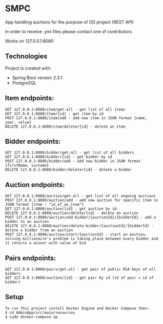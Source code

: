 # SMPC
App handling auctions for the purpose of OD project (REST API)

In order to receive .yml files please contact one of contributors

Works on 127.0.0.1:8080

## Technologies
Project is created with:
 * Spring Boot version 2.3.1
 * PostgreSQL

## Item endpoints:
```
GET 127.0.0.1:8080/item/get-all - get list of all items
GET 127.0.0.1:8080/item/{id} - get item by id
POST 127.0.0.1:8080/item/add - add new item in JSON format {name, year, value}
DELETE 127.0.0.1:8080/item/delete/{id} - delete an item
```
## Bidder endpoints:
```
GET 127.0.0.1:8080/bidder/get-all - get list of all bidders
GET 127.0.0.1:8080/bidder/{id} - get bidder by id
POST 127.0.0.1:8080/bidder/add - add new bidder in JSON format {firstName, surname}
DELETE 127.0.0.1:8080/bidder/delete/{id} - delete a bidder
```
## Auction endpoints:
```
GET 127.0.0.1:8080/auction/get-all - get list of all ongoing auctions
POST 127.0.0.1:8080/auction/add - add new auction for specific item in JSON format {item : "id_of_an_item"}
GET 127.0.0.1:8080/auction/{id} - get auction by id
DELETE 127.0.0.1:8080/auction/delete/{id} - delete an auction
POST 127.0.0.1:8080/auction/add-bidder/{auctionId}/{bidderId} - add a bidder to an auction
DELETE 127.0.0.1:8080/auction/delete-bidder/{auctionId}/{bidderId} - delete a bidder from an auction
POST 127.0.0.1:8080/auction/start/{auctionId} - start an auction, solving millionaire's problem is taking place between every bidder and it returns a winner with value of bid
```
## Pairs endpoints:
```
GET 127.0.0.1:8080/pairs/get-all - get pair of public RSA keys of all bidders
GET 127.0.0.1:8080/auction/{id} - get pair by id (id of pair = id of bidder)
```
## Setup
```
To run this project install Docker Engine and Docker Compose then:
$ cd AdminApp/src/main/resources
$ sudo docker-compose up
```
